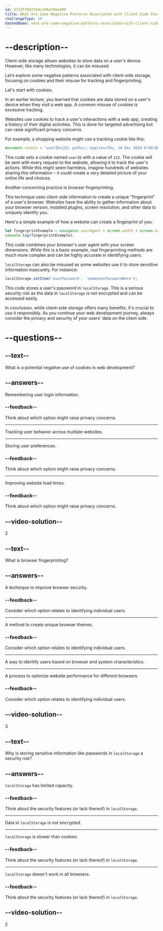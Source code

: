 ```yaml
---
id: 6733ff9d2fb9c449af68ad99
title: What Are Some Negative Patterns Associated with Client-Side Storage?
challengeType: 19
dashedName: what-are-some-negative-patterns-associated-with-client-side-storage
---
```


# --description--

Client-side storage allows websites to store data on a user's device. However, like many technologies, it can be misused.

Let’s explore some negative patterns associated with client-side storage, focusing on cookies and their misuse for tracking and fingerprinting.

Let's start with cookies.

In an earlier lecture, you learned that cookies are data stored on a user's device when they visit a web app. A common misuse of cookies is excessive tracking.

Websites use cookies to track a user's interactions with a web app, creating a history of their digital activities. This is done for targeted advertising but can raise significant privacy concerns.

For example, a shopping website might use a tracking cookie like this:

```js
document.cookie = "userID=123; path=/; expires=Thu, 18 Dec 2024 6:00:00 UTC";
```

This code sets a cookie named `userID` with a value of `123`. The cookie will be sent with every request to the website, allowing it to track the user's actions. While this might seem harmless, imagine hundreds of websites sharing this information – it could create a very detailed picture of your online life and choices.

Another concerning practice is browser fingerprinting.

This technique uses client-side information to create a unique "fingerprint" of a user's browser. Websites have the ability to gather information about your browser version, installed plugins, screen resolution, and other data to uniquely identify you.

Here's a simple example of how a website can create a fingerprint of you:

```js
let fingerprintExample = navigator.userAgent + screen.width + screen.height;
console.log(fingerprintExample);
```

This code combines your browser's user agent with your screen dimensions. While this is a basic example, real fingerprinting methods are much more complex and can be highly accurate in identifying users.

`localStorage` can also be misused as some websites use it to store sensitive information insecurely. For instance:

```js
localStorage.setItem('userPassword', 'someonesPasswordHere');
```

This code stores a user's password in `localStorage`. This is a serious security risk as the data in `localStorage` is not encrypted and can be accessed easily.

In conclusion, while client-side storage offers many benefits, it's crucial to use it responsibly. As you continue your web development journey, always consider the privacy and security of your users' data on the client side.

# --questions--

## --text--

What is a potential negative use of cookies in web development?

## --answers--

Remembering user login information.

### --feedback--

Think about which option might raise privacy concerns.

---

Tracking user behavior across multiple websites.

---

Storing user preferences.

### --feedback--

Think about which option might raise privacy concerns.

---

Improving website load times.

### --feedback--

Think about which option might raise privacy concerns.

## --video-solution--

2

## --text--

What is browser fingerprinting?

## --answers--

A technique to improve browser security.

### --feedback--

Consider which option relates to identifying individual users.

---

A method to create unique browser themes.

### --feedback--

Consider which option relates to identifying individual users.

---

A way to identify users based on browser and system characteristics.

---

A process to optimize website performance for different browsers.

### --feedback--

Consider which option relates to identifying individual users.

## --video-solution--

3

## --text--

Why is storing sensitive information like passwords in `localStorage` a security risk?

## --answers--

`localStorage` has limited capacity.

### --feedback--

Think about the security features (or lack thereof) in `localStorage`.

---

Data in `localStorage` is not encrypted.

---

`localStorage` is slower than cookies.

### --feedback--

Think about the security features (or lack thereof) in `localStorage`.

---

`localStorage` doesn't work in all browsers.

### --feedback--

Think about the security features (or lack thereof) in `localStorage`.

## --video-solution--

2
